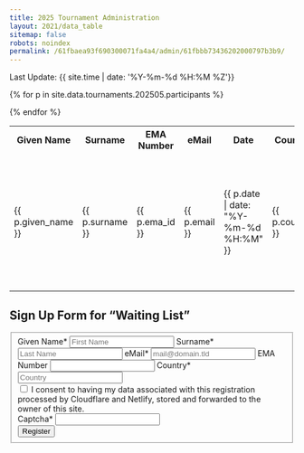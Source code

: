 ```yaml
---
title: 2025 Tournament Administration
layout: 2021/data_table
sitemap: false
robots: noindex
permalink: /61fbaea93f690300071fa4a4/admin/61fbbb73436202000797b3b9/
---
```


Last Update: {{ site.time | date: '%Y-%m-%d %H:%M %Z'}}

<table>
<tr><th>Given Name</th><th>Surname</th><th>EMA Number</th><th>eMail</th><th>Date</th><th>Country</th><th>Status</th></tr>

{% for p in site.data.tournaments.202505.participants %}
<tr><td>{{ p.given_name }}</td><td>{{ p.surname }}</td><td>{{ p.ema_id }}</td><td>{{ p.email }}</td><td>{{ p.date | date: "%Y-%m-%d %H:%M" }}</td><td>{{ p.country }}</td>
<td>{% unless p.status == "DEF" %}
<form name="Administration" method="POST" action="/eingabe-wird-verabeitet/" data-netlify="true">
  <input name="name" type="hidden" value="{{ p.give_name }} {{ p.surname }}">
  <input name="email" type="hidden" value="{{ p.email }}">
  <input name="id" type="hidden" value="{{ p.id }}" />
  <input name="action" type="hidden" value="DEF">
  <button type="sumbit" id="paidbutton" class="btn btn-primary btn-block">Paid</button>
</form>
{% else %}
<b>Paid</b>
{% endunless %}
</td><td>
{% unless p.status == "DEL" %}
<form name="Administration" method="POST" action="#" data-netlify="true">
  <input name="name" type="hidden" value="{{ p.give_name }} {{ p.surname }}">
  <input name="email" type="hidden" value="{{ p.email }}">
  <input name="id" type="hidden" value="{{ p.id }}" />
  <input name="action" type="hidden" value="DEL">
  <button type="sumbit" id="deletebutton" class="btn btn-primary btn-block">Delete</button>
</form>
{% else %}
<b>Deleted</b>
{% endunless %}
</td></tr>
{% endfor %}
</table>

## Sign Up Form for “Waiting List”

<form name="Registration" method="POST" action="#" id="contactform" class="form-horizontal" data-netlify="true" netlify-honeypot="captcha">
  <fieldset id="contact">
    <div>
      <label for="given_name">Given Name*</label>
      <input type="given_name" name="given_name" id="given_name" placeholder="First Name" aria-required="true" required="true" />
      <label for="surname">Surname*</label>
      <input type="text" name="surname" id="surname" placeholder="Last Name" aria-required="true" required="true" />
      <label for="email">eMail*</label>
      <input type="email" name="email" id="email" placeholder="mail@domain.tld" aria-required="true" required="true" />
      <label for="ema_id">EMA Number</label>
      <input type="text" name="ema_id" id="ema_id" placeholder="" />
      <label for="country">Country*</label>
      <input name="text" id="country" placeholder="Country" aria-required="true" required="true">
    </div>
    <div class="row mx-2">
      <input type="checkbox" name="accept-policy" id="accept-policy" aria-required="true" required="true" class="col-auto mt-2">
      <label for="accept-policy" class="col">
         I consent to having my data associated with this registration processed by Cloudflare and Netlify, stored and forwarded to the owner of this site.
      </label>
    </div>
    <div class="d-none">
      <input name="lang" type="hidden" value="{{ page.lang }}" />
      <label for="captcha">Captcha*</label>
      <input name="captcha" type="text" />
    </div>
    <div>
      <button type="sumbit" id="registrationbutton" class="btn btn-primary btn-block">Register</button>
    </div>
  </fieldset>
</form>